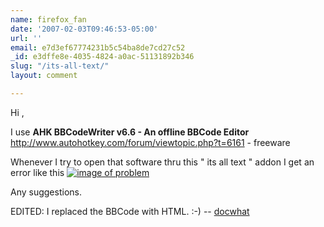 ```yaml
---
name: firefox_fan
date: '2007-02-03T09:46:53-05:00'
url: ''
email: e7d3ef67774231b5c54ba8de7cd27c52
_id: e3dffe8e-4035-4824-a0ac-51131892b346
slug: "/its-all-text/"
layout: comment

---
```


Hi ,

I use  <b>AHK BBCodeWriter v6.6 - An offline BBCode Editor</b> http://www.autohotkey.com/forum/viewtopic.php?t=6161 - freeware

Whenever I try to open that software thru this " its all text " addon I get an error like this
<a href="http://imagesocket.com/view/_12337d.jpg" rel="nofollow"><img src="http://content.imagesocket.com/thumbs/_12337d.jpg" alt="image of problem"/></a>

Any suggestions.

EDITED: I replaced the BBCode with HTML. :-) -- <a href="/" rel="nofollow">docwhat</a>
